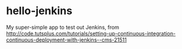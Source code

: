 hello-jenkins
=============

My super-simple app to test out Jenkins, from http://code.tutsplus.com/tutorials/setting-up-continuous-integration-continuous-deployment-with-jenkins--cms-21511
